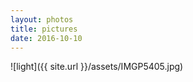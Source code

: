 ```yaml
---
layout: photos
title: pictures
date: 2016-10-10
---
```


![light]({{ site.url }}/assets/IMGP5405.jpg) 

